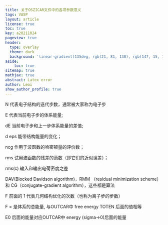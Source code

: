 ```yaml
---
title: 关于OSZICAR文件中的各项参数意义
tags: VASP
layout: article
license: true
toc: true
key: a20211024
pageview: true
header:
  type: overlay
  theme: dark
  background: 'linear-gradient(135deg, rgb(21, 81, 138), rgb(147, 15, 139))'
aside:
    toc: true
sitemap: true
mathjax: true
abstract: Latex error
author: Leoi
show_author_profile: true
---
```

N       代表电子结构的迭代步数，通常被大家称为电子步

E      代表当前电子步的体系能量;

dE 当前电子步和上一步体系能量的差值;

d eps  能带结构能量的变化；

ncg     作用于波函数的哈密顿量的评价数；

rms  试用波函数的残差的范数（即它们的近似误差）；

rms(c) 输入和输出电荷密度之差

 

DAV(Blocked Davidson algorithm)，RMM （residual minimization scheme） 和 CG（conjugate-gradient algorithm），这些都是算法

F 前面的 1 代表几何结构优化的次数（也称为离子步的步数）

F = 是体系的总能量, 与OUTCAR中 free energy TOTEN 后面的值相等

E0 后面的能量对应OUTCAR中 energy (sigma->0)后面的能量
